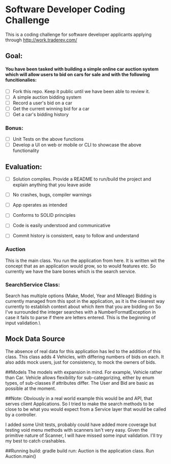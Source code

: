 # Software Developer Coding Challenge

This is a coding challenge for software developer applicants applying through http://work.traderev.com/

## Goal:

#### You have been tasked with building a simple online car auction system which will allow users to bid on cars for sale and with the following funcitionalies: 

  - [ ] Fork this repo. Keep it public until we have been able to review it.
  - [ ] A simple auction bidding system
  - [ ] Record a user's bid on a car
  - [ ] Get the current winning bid for a car
  - [ ] Get a car's bidding history 

 ### Bonus:

  - [ ] Unit Tests on the above functions
  - [ ] Develop a UI on web or mobile or CLI to showcase the above functionality

## Evaluation:

 - [ ] Solution compiles. Provide a README to run/build the project and explain anything that you leave aside
 - [ ] No crashes, bugs, compiler warnings
 - [ ] App operates as intended
 - [ ] Conforms to SOLID principles
 - [ ] Code is easily understood and communicative
 - [ ] Commit history is consistent, easy to follow and understand


### Auction
This is the main class. You run the application from here.
It is written wit the concept that as an application would grow, so to would features etc. So currently we have the bare bones which is the search service.

### SearchService Class:
Search has multiple options (Make, Model, Year and Mileage)
Bidding is currently managed from this spot in the application, as it is the clearest way currently to establish context about which item that you are bidding on
So I've surrounded the integer searches with a NumberFormatException in case it fails to parse if there are letters entered. This is the beginning of input validation.\

## Mock Data Source
The absence of real data for this application has led to the addition of this class.
This class adds 4 Vehicles, with differing numbers of bids on each. It also adds mock users, just for consistency, to mock the owners of bids.

##Models
The models with expansion in mind. For example, Vehicle rather than Car. Vehicle allows flexibility for sub-categorizing, either by enum types, of sub-classes if attributes differ.
The User and Bid are basic as possible at the moment.

##Note:
Obviously in a real world example this would be and API, that serves client Applications.
So I tried to make the search methods to be close to be what you would expect from a Service layer that would be called by a controller.

I added some Unit tests, probably could have added more coverage but testing void menu methods with scanners isn't very easy.
Given the primitive nature of Scanner, I will have missed some input validation. I'll try my best to catch crashables.

##Running
build: gradle build
run: Auction is the application class. Run Auction.main()
